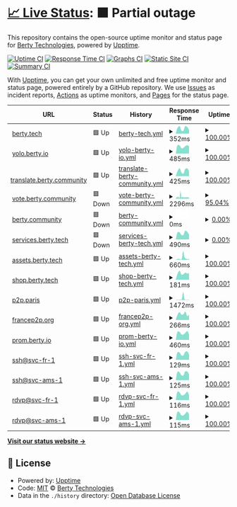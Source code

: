 # [📈 Live Status](https://uptime.berty.io): <!--live status--> **🟧 Partial outage**

This repository contains the open-source uptime monitor and status page for [Berty Technologies](https://berty.tech), powered by [Upptime](https://github.com/upptime/upptime).

[![Uptime CI](https://github.com/berty/uptime/workflows/Uptime%20CI/badge.svg)](https://github.com/berty/uptime/actions?query=workflow%3A%22Uptime+CI%22)
[![Response Time CI](https://github.com/berty/uptime/workflows/Response%20Time%20CI/badge.svg)](https://github.com/berty/uptime/actions?query=workflow%3A%22Response+Time+CI%22)
[![Graphs CI](https://github.com/berty/uptime/workflows/Graphs%20CI/badge.svg)](https://github.com/berty/uptime/actions?query=workflow%3A%22Graphs+CI%22)
[![Static Site CI](https://github.com/berty/uptime/workflows/Static%20Site%20CI/badge.svg)](https://github.com/berty/uptime/actions?query=workflow%3A%22Static+Site+CI%22)
[![Summary CI](https://github.com/berty/uptime/workflows/Summary%20CI/badge.svg)](https://github.com/berty/uptime/actions?query=workflow%3A%22Summary+CI%22)

With [Upptime](https://upptime.js.org), you can get your own unlimited and free uptime monitor and status page, powered entirely by a GitHub repository. We use [Issues](https://github.com/berty/uptime/issues) as incident reports, [Actions](https://github.com/berty/uptime/actions) as uptime monitors, and [Pages](https://uptime.berty.io) for the status page.

<!--start: status pages-->
<!-- This summary is generated by Upptime (https://github.com/upptime/upptime) -->
<!-- Do not edit this manually, your changes will be overwritten -->
<!-- prettier-ignore -->
| URL | Status | History | Response Time | Uptime |
| --- | ------ | ------- | ------------- | ------ |
| <img alt="" src="https://favicons.githubusercontent.com/www.berty.tech" height="13"> [berty.tech](https://www.berty.tech) | 🟩 Up | [berty-tech.yml](https://github.com/berty/uptime/commits/HEAD/history/berty-tech.yml) | <details><summary><img alt="Response time graph" src="./graphs/berty-tech/response-time-week.png" height="20"> 352ms</summary><br><a href="https://uptime.berty.io/history/berty-tech"><img alt="Response time 377" src="https://img.shields.io/endpoint?url=https%3A%2F%2Fraw.githubusercontent.com%2Fberty%2Fuptime%2FHEAD%2Fapi%2Fberty-tech%2Fresponse-time.json"></a><br><a href="https://uptime.berty.io/history/berty-tech"><img alt="24-hour response time 240" src="https://img.shields.io/endpoint?url=https%3A%2F%2Fraw.githubusercontent.com%2Fberty%2Fuptime%2FHEAD%2Fapi%2Fberty-tech%2Fresponse-time-day.json"></a><br><a href="https://uptime.berty.io/history/berty-tech"><img alt="7-day response time 352" src="https://img.shields.io/endpoint?url=https%3A%2F%2Fraw.githubusercontent.com%2Fberty%2Fuptime%2FHEAD%2Fapi%2Fberty-tech%2Fresponse-time-week.json"></a><br><a href="https://uptime.berty.io/history/berty-tech"><img alt="30-day response time 368" src="https://img.shields.io/endpoint?url=https%3A%2F%2Fraw.githubusercontent.com%2Fberty%2Fuptime%2FHEAD%2Fapi%2Fberty-tech%2Fresponse-time-month.json"></a><br><a href="https://uptime.berty.io/history/berty-tech"><img alt="1-year response time 306" src="https://img.shields.io/endpoint?url=https%3A%2F%2Fraw.githubusercontent.com%2Fberty%2Fuptime%2FHEAD%2Fapi%2Fberty-tech%2Fresponse-time-year.json"></a></details> | <details><summary><a href="https://uptime.berty.io/history/berty-tech">100.00%</a></summary><a href="https://uptime.berty.io/history/berty-tech"><img alt="All-time uptime 99.97%" src="https://img.shields.io/endpoint?url=https%3A%2F%2Fraw.githubusercontent.com%2Fberty%2Fuptime%2FHEAD%2Fapi%2Fberty-tech%2Fuptime.json"></a><br><a href="https://uptime.berty.io/history/berty-tech"><img alt="24-hour uptime 100.00%" src="https://img.shields.io/endpoint?url=https%3A%2F%2Fraw.githubusercontent.com%2Fberty%2Fuptime%2FHEAD%2Fapi%2Fberty-tech%2Fuptime-day.json"></a><br><a href="https://uptime.berty.io/history/berty-tech"><img alt="7-day uptime 100.00%" src="https://img.shields.io/endpoint?url=https%3A%2F%2Fraw.githubusercontent.com%2Fberty%2Fuptime%2FHEAD%2Fapi%2Fberty-tech%2Fuptime-week.json"></a><br><a href="https://uptime.berty.io/history/berty-tech"><img alt="30-day uptime 100.00%" src="https://img.shields.io/endpoint?url=https%3A%2F%2Fraw.githubusercontent.com%2Fberty%2Fuptime%2FHEAD%2Fapi%2Fberty-tech%2Fuptime-month.json"></a><br><a href="https://uptime.berty.io/history/berty-tech"><img alt="1-year uptime 99.97%" src="https://img.shields.io/endpoint?url=https%3A%2F%2Fraw.githubusercontent.com%2Fberty%2Fuptime%2FHEAD%2Fapi%2Fberty-tech%2Fuptime-year.json"></a></details>
| <img alt="" src="https://favicons.githubusercontent.com/yolo.berty.io" height="13"> [yolo.berty.io](https://yolo.berty.io/) | 🟩 Up | [yolo-berty-io.yml](https://github.com/berty/uptime/commits/HEAD/history/yolo-berty-io.yml) | <details><summary><img alt="Response time graph" src="./graphs/yolo-berty-io/response-time-week.png" height="20"> 485ms</summary><br><a href="https://uptime.berty.io/history/yolo-berty-io"><img alt="Response time 435" src="https://img.shields.io/endpoint?url=https%3A%2F%2Fraw.githubusercontent.com%2Fberty%2Fuptime%2FHEAD%2Fapi%2Fyolo-berty-io%2Fresponse-time.json"></a><br><a href="https://uptime.berty.io/history/yolo-berty-io"><img alt="24-hour response time 492" src="https://img.shields.io/endpoint?url=https%3A%2F%2Fraw.githubusercontent.com%2Fberty%2Fuptime%2FHEAD%2Fapi%2Fyolo-berty-io%2Fresponse-time-day.json"></a><br><a href="https://uptime.berty.io/history/yolo-berty-io"><img alt="7-day response time 485" src="https://img.shields.io/endpoint?url=https%3A%2F%2Fraw.githubusercontent.com%2Fberty%2Fuptime%2FHEAD%2Fapi%2Fyolo-berty-io%2Fresponse-time-week.json"></a><br><a href="https://uptime.berty.io/history/yolo-berty-io"><img alt="30-day response time 468" src="https://img.shields.io/endpoint?url=https%3A%2F%2Fraw.githubusercontent.com%2Fberty%2Fuptime%2FHEAD%2Fapi%2Fyolo-berty-io%2Fresponse-time-month.json"></a><br><a href="https://uptime.berty.io/history/yolo-berty-io"><img alt="1-year response time 397" src="https://img.shields.io/endpoint?url=https%3A%2F%2Fraw.githubusercontent.com%2Fberty%2Fuptime%2FHEAD%2Fapi%2Fyolo-berty-io%2Fresponse-time-year.json"></a></details> | <details><summary><a href="https://uptime.berty.io/history/yolo-berty-io">100.00%</a></summary><a href="https://uptime.berty.io/history/yolo-berty-io"><img alt="All-time uptime 99.89%" src="https://img.shields.io/endpoint?url=https%3A%2F%2Fraw.githubusercontent.com%2Fberty%2Fuptime%2FHEAD%2Fapi%2Fyolo-berty-io%2Fuptime.json"></a><br><a href="https://uptime.berty.io/history/yolo-berty-io"><img alt="24-hour uptime 100.00%" src="https://img.shields.io/endpoint?url=https%3A%2F%2Fraw.githubusercontent.com%2Fberty%2Fuptime%2FHEAD%2Fapi%2Fyolo-berty-io%2Fuptime-day.json"></a><br><a href="https://uptime.berty.io/history/yolo-berty-io"><img alt="7-day uptime 100.00%" src="https://img.shields.io/endpoint?url=https%3A%2F%2Fraw.githubusercontent.com%2Fberty%2Fuptime%2FHEAD%2Fapi%2Fyolo-berty-io%2Fuptime-week.json"></a><br><a href="https://uptime.berty.io/history/yolo-berty-io"><img alt="30-day uptime 100.00%" src="https://img.shields.io/endpoint?url=https%3A%2F%2Fraw.githubusercontent.com%2Fberty%2Fuptime%2FHEAD%2Fapi%2Fyolo-berty-io%2Fuptime-month.json"></a><br><a href="https://uptime.berty.io/history/yolo-berty-io"><img alt="1-year uptime 99.99%" src="https://img.shields.io/endpoint?url=https%3A%2F%2Fraw.githubusercontent.com%2Fberty%2Fuptime%2FHEAD%2Fapi%2Fyolo-berty-io%2Fuptime-year.json"></a></details>
| <img alt="" src="https://favicons.githubusercontent.com/translate.berty.community" height="13"> [translate.berty.community](https://translate.berty.community) | 🟩 Up | [translate-berty-community.yml](https://github.com/berty/uptime/commits/HEAD/history/translate-berty-community.yml) | <details><summary><img alt="Response time graph" src="./graphs/translate-berty-community/response-time-week.png" height="20"> 425ms</summary><br><a href="https://uptime.berty.io/history/translate-berty-community"><img alt="Response time 281" src="https://img.shields.io/endpoint?url=https%3A%2F%2Fraw.githubusercontent.com%2Fberty%2Fuptime%2FHEAD%2Fapi%2Ftranslate-berty-community%2Fresponse-time.json"></a><br><a href="https://uptime.berty.io/history/translate-berty-community"><img alt="24-hour response time 364" src="https://img.shields.io/endpoint?url=https%3A%2F%2Fraw.githubusercontent.com%2Fberty%2Fuptime%2FHEAD%2Fapi%2Ftranslate-berty-community%2Fresponse-time-day.json"></a><br><a href="https://uptime.berty.io/history/translate-berty-community"><img alt="7-day response time 425" src="https://img.shields.io/endpoint?url=https%3A%2F%2Fraw.githubusercontent.com%2Fberty%2Fuptime%2FHEAD%2Fapi%2Ftranslate-berty-community%2Fresponse-time-week.json"></a><br><a href="https://uptime.berty.io/history/translate-berty-community"><img alt="30-day response time 400" src="https://img.shields.io/endpoint?url=https%3A%2F%2Fraw.githubusercontent.com%2Fberty%2Fuptime%2FHEAD%2Fapi%2Ftranslate-berty-community%2Fresponse-time-month.json"></a><br><a href="https://uptime.berty.io/history/translate-berty-community"><img alt="1-year response time 290" src="https://img.shields.io/endpoint?url=https%3A%2F%2Fraw.githubusercontent.com%2Fberty%2Fuptime%2FHEAD%2Fapi%2Ftranslate-berty-community%2Fresponse-time-year.json"></a></details> | <details><summary><a href="https://uptime.berty.io/history/translate-berty-community">100.00%</a></summary><a href="https://uptime.berty.io/history/translate-berty-community"><img alt="All-time uptime 99.76%" src="https://img.shields.io/endpoint?url=https%3A%2F%2Fraw.githubusercontent.com%2Fberty%2Fuptime%2FHEAD%2Fapi%2Ftranslate-berty-community%2Fuptime.json"></a><br><a href="https://uptime.berty.io/history/translate-berty-community"><img alt="24-hour uptime 100.00%" src="https://img.shields.io/endpoint?url=https%3A%2F%2Fraw.githubusercontent.com%2Fberty%2Fuptime%2FHEAD%2Fapi%2Ftranslate-berty-community%2Fuptime-day.json"></a><br><a href="https://uptime.berty.io/history/translate-berty-community"><img alt="7-day uptime 100.00%" src="https://img.shields.io/endpoint?url=https%3A%2F%2Fraw.githubusercontent.com%2Fberty%2Fuptime%2FHEAD%2Fapi%2Ftranslate-berty-community%2Fuptime-week.json"></a><br><a href="https://uptime.berty.io/history/translate-berty-community"><img alt="30-day uptime 100.00%" src="https://img.shields.io/endpoint?url=https%3A%2F%2Fraw.githubusercontent.com%2Fberty%2Fuptime%2FHEAD%2Fapi%2Ftranslate-berty-community%2Fuptime-month.json"></a><br><a href="https://uptime.berty.io/history/translate-berty-community"><img alt="1-year uptime 99.73%" src="https://img.shields.io/endpoint?url=https%3A%2F%2Fraw.githubusercontent.com%2Fberty%2Fuptime%2FHEAD%2Fapi%2Ftranslate-berty-community%2Fuptime-year.json"></a></details>
| <img alt="" src="https://favicons.githubusercontent.com/vote.berty.community" height="13"> [vote.berty.community](https://vote.berty.community) | 🟥 Down | [vote-berty-community.yml](https://github.com/berty/uptime/commits/HEAD/history/vote-berty-community.yml) | <details><summary><img alt="Response time graph" src="./graphs/vote-berty-community/response-time-week.png" height="20"> 2296ms</summary><br><a href="https://uptime.berty.io/history/vote-berty-community"><img alt="Response time 1212" src="https://img.shields.io/endpoint?url=https%3A%2F%2Fraw.githubusercontent.com%2Fberty%2Fuptime%2FHEAD%2Fapi%2Fvote-berty-community%2Fresponse-time.json"></a><br><a href="https://uptime.berty.io/history/vote-berty-community"><img alt="24-hour response time 1987" src="https://img.shields.io/endpoint?url=https%3A%2F%2Fraw.githubusercontent.com%2Fberty%2Fuptime%2FHEAD%2Fapi%2Fvote-berty-community%2Fresponse-time-day.json"></a><br><a href="https://uptime.berty.io/history/vote-berty-community"><img alt="7-day response time 2296" src="https://img.shields.io/endpoint?url=https%3A%2F%2Fraw.githubusercontent.com%2Fberty%2Fuptime%2FHEAD%2Fapi%2Fvote-berty-community%2Fresponse-time-week.json"></a><br><a href="https://uptime.berty.io/history/vote-berty-community"><img alt="30-day response time 2167" src="https://img.shields.io/endpoint?url=https%3A%2F%2Fraw.githubusercontent.com%2Fberty%2Fuptime%2FHEAD%2Fapi%2Fvote-berty-community%2Fresponse-time-month.json"></a><br><a href="https://uptime.berty.io/history/vote-berty-community"><img alt="1-year response time 1236" src="https://img.shields.io/endpoint?url=https%3A%2F%2Fraw.githubusercontent.com%2Fberty%2Fuptime%2FHEAD%2Fapi%2Fvote-berty-community%2Fresponse-time-year.json"></a></details> | <details><summary><a href="https://uptime.berty.io/history/vote-berty-community">95.04%</a></summary><a href="https://uptime.berty.io/history/vote-berty-community"><img alt="All-time uptime 99.89%" src="https://img.shields.io/endpoint?url=https%3A%2F%2Fraw.githubusercontent.com%2Fberty%2Fuptime%2FHEAD%2Fapi%2Fvote-berty-community%2Fuptime.json"></a><br><a href="https://uptime.berty.io/history/vote-berty-community"><img alt="24-hour uptime 69.71%" src="https://img.shields.io/endpoint?url=https%3A%2F%2Fraw.githubusercontent.com%2Fberty%2Fuptime%2FHEAD%2Fapi%2Fvote-berty-community%2Fuptime-day.json"></a><br><a href="https://uptime.berty.io/history/vote-berty-community"><img alt="7-day uptime 95.04%" src="https://img.shields.io/endpoint?url=https%3A%2F%2Fraw.githubusercontent.com%2Fberty%2Fuptime%2FHEAD%2Fapi%2Fvote-berty-community%2Fuptime-week.json"></a><br><a href="https://uptime.berty.io/history/vote-berty-community"><img alt="30-day uptime 98.86%" src="https://img.shields.io/endpoint?url=https%3A%2F%2Fraw.githubusercontent.com%2Fberty%2Fuptime%2FHEAD%2Fapi%2Fvote-berty-community%2Fuptime-month.json"></a><br><a href="https://uptime.berty.io/history/vote-berty-community"><img alt="1-year uptime 99.88%" src="https://img.shields.io/endpoint?url=https%3A%2F%2Fraw.githubusercontent.com%2Fberty%2Fuptime%2FHEAD%2Fapi%2Fvote-berty-community%2Fuptime-year.json"></a></details>
| <img alt="" src="https://favicons.githubusercontent.com/berty.community" height="13"> [berty.community](https://berty.community/) | 🟥 Down | [berty-community.yml](https://github.com/berty/uptime/commits/HEAD/history/berty-community.yml) | <details><summary><img alt="Response time graph" src="./graphs/berty-community/response-time-week.png" height="20"> 0ms</summary><br><a href="https://uptime.berty.io/history/berty-community"><img alt="Response time 421" src="https://img.shields.io/endpoint?url=https%3A%2F%2Fraw.githubusercontent.com%2Fberty%2Fuptime%2FHEAD%2Fapi%2Fberty-community%2Fresponse-time.json"></a><br><a href="https://uptime.berty.io/history/berty-community"><img alt="24-hour response time 0" src="https://img.shields.io/endpoint?url=https%3A%2F%2Fraw.githubusercontent.com%2Fberty%2Fuptime%2FHEAD%2Fapi%2Fberty-community%2Fresponse-time-day.json"></a><br><a href="https://uptime.berty.io/history/berty-community"><img alt="7-day response time 0" src="https://img.shields.io/endpoint?url=https%3A%2F%2Fraw.githubusercontent.com%2Fberty%2Fuptime%2FHEAD%2Fapi%2Fberty-community%2Fresponse-time-week.json"></a><br><a href="https://uptime.berty.io/history/berty-community"><img alt="30-day response time 0" src="https://img.shields.io/endpoint?url=https%3A%2F%2Fraw.githubusercontent.com%2Fberty%2Fuptime%2FHEAD%2Fapi%2Fberty-community%2Fresponse-time-month.json"></a><br><a href="https://uptime.berty.io/history/berty-community"><img alt="1-year response time 352" src="https://img.shields.io/endpoint?url=https%3A%2F%2Fraw.githubusercontent.com%2Fberty%2Fuptime%2FHEAD%2Fapi%2Fberty-community%2Fresponse-time-year.json"></a></details> | <details><summary><a href="https://uptime.berty.io/history/berty-community">0.00%</a></summary><a href="https://uptime.berty.io/history/berty-community"><img alt="All-time uptime 85.63%" src="https://img.shields.io/endpoint?url=https%3A%2F%2Fraw.githubusercontent.com%2Fberty%2Fuptime%2FHEAD%2Fapi%2Fberty-community%2Fuptime.json"></a><br><a href="https://uptime.berty.io/history/berty-community"><img alt="24-hour uptime 0.00%" src="https://img.shields.io/endpoint?url=https%3A%2F%2Fraw.githubusercontent.com%2Fberty%2Fuptime%2FHEAD%2Fapi%2Fberty-community%2Fuptime-day.json"></a><br><a href="https://uptime.berty.io/history/berty-community"><img alt="7-day uptime 0.00%" src="https://img.shields.io/endpoint?url=https%3A%2F%2Fraw.githubusercontent.com%2Fberty%2Fuptime%2FHEAD%2Fapi%2Fberty-community%2Fuptime-week.json"></a><br><a href="https://uptime.berty.io/history/berty-community"><img alt="30-day uptime 0.00%" src="https://img.shields.io/endpoint?url=https%3A%2F%2Fraw.githubusercontent.com%2Fberty%2Fuptime%2FHEAD%2Fapi%2Fberty-community%2Fuptime-month.json"></a><br><a href="https://uptime.berty.io/history/berty-community"><img alt="1-year uptime 83.77%" src="https://img.shields.io/endpoint?url=https%3A%2F%2Fraw.githubusercontent.com%2Fberty%2Fuptime%2FHEAD%2Fapi%2Fberty-community%2Fuptime-year.json"></a></details>
| <img alt="" src="https://favicons.githubusercontent.com/services.berty.tech" height="13"> [services.berty.tech](https://services.berty.tech/authorize) | 🟥 Down | [services-berty-tech.yml](https://github.com/berty/uptime/commits/HEAD/history/services-berty-tech.yml) | <details><summary><img alt="Response time graph" src="./graphs/services-berty-tech/response-time-week.png" height="20"> 490ms</summary><br><a href="https://uptime.berty.io/history/services-berty-tech"><img alt="Response time 525" src="https://img.shields.io/endpoint?url=https%3A%2F%2Fraw.githubusercontent.com%2Fberty%2Fuptime%2FHEAD%2Fapi%2Fservices-berty-tech%2Fresponse-time.json"></a><br><a href="https://uptime.berty.io/history/services-berty-tech"><img alt="24-hour response time 361" src="https://img.shields.io/endpoint?url=https%3A%2F%2Fraw.githubusercontent.com%2Fberty%2Fuptime%2FHEAD%2Fapi%2Fservices-berty-tech%2Fresponse-time-day.json"></a><br><a href="https://uptime.berty.io/history/services-berty-tech"><img alt="7-day response time 490" src="https://img.shields.io/endpoint?url=https%3A%2F%2Fraw.githubusercontent.com%2Fberty%2Fuptime%2FHEAD%2Fapi%2Fservices-berty-tech%2Fresponse-time-week.json"></a><br><a href="https://uptime.berty.io/history/services-berty-tech"><img alt="30-day response time 510" src="https://img.shields.io/endpoint?url=https%3A%2F%2Fraw.githubusercontent.com%2Fberty%2Fuptime%2FHEAD%2Fapi%2Fservices-berty-tech%2Fresponse-time-month.json"></a><br><a href="https://uptime.berty.io/history/services-berty-tech"><img alt="1-year response time 415" src="https://img.shields.io/endpoint?url=https%3A%2F%2Fraw.githubusercontent.com%2Fberty%2Fuptime%2FHEAD%2Fapi%2Fservices-berty-tech%2Fresponse-time-year.json"></a></details> | <details><summary><a href="https://uptime.berty.io/history/services-berty-tech">0.00%</a></summary><a href="https://uptime.berty.io/history/services-berty-tech"><img alt="All-time uptime 80.53%" src="https://img.shields.io/endpoint?url=https%3A%2F%2Fraw.githubusercontent.com%2Fberty%2Fuptime%2FHEAD%2Fapi%2Fservices-berty-tech%2Fuptime.json"></a><br><a href="https://uptime.berty.io/history/services-berty-tech"><img alt="24-hour uptime 0.00%" src="https://img.shields.io/endpoint?url=https%3A%2F%2Fraw.githubusercontent.com%2Fberty%2Fuptime%2FHEAD%2Fapi%2Fservices-berty-tech%2Fuptime-day.json"></a><br><a href="https://uptime.berty.io/history/services-berty-tech"><img alt="7-day uptime 0.00%" src="https://img.shields.io/endpoint?url=https%3A%2F%2Fraw.githubusercontent.com%2Fberty%2Fuptime%2FHEAD%2Fapi%2Fservices-berty-tech%2Fuptime-week.json"></a><br><a href="https://uptime.berty.io/history/services-berty-tech"><img alt="30-day uptime 0.00%" src="https://img.shields.io/endpoint?url=https%3A%2F%2Fraw.githubusercontent.com%2Fberty%2Fuptime%2FHEAD%2Fapi%2Fservices-berty-tech%2Fuptime-month.json"></a><br><a href="https://uptime.berty.io/history/services-berty-tech"><img alt="1-year uptime 78.07%" src="https://img.shields.io/endpoint?url=https%3A%2F%2Fraw.githubusercontent.com%2Fberty%2Fuptime%2FHEAD%2Fapi%2Fservices-berty-tech%2Fuptime-year.json"></a></details>
| <img alt="" src="https://favicons.githubusercontent.com/assets.berty.tech" height="13"> [assets.berty.tech](https://assets.berty.tech/) | 🟩 Up | [assets-berty-tech.yml](https://github.com/berty/uptime/commits/HEAD/history/assets-berty-tech.yml) | <details><summary><img alt="Response time graph" src="./graphs/assets-berty-tech/response-time-week.png" height="20"> 660ms</summary><br><a href="https://uptime.berty.io/history/assets-berty-tech"><img alt="Response time 223" src="https://img.shields.io/endpoint?url=https%3A%2F%2Fraw.githubusercontent.com%2Fberty%2Fuptime%2FHEAD%2Fapi%2Fassets-berty-tech%2Fresponse-time.json"></a><br><a href="https://uptime.berty.io/history/assets-berty-tech"><img alt="24-hour response time 381" src="https://img.shields.io/endpoint?url=https%3A%2F%2Fraw.githubusercontent.com%2Fberty%2Fuptime%2FHEAD%2Fapi%2Fassets-berty-tech%2Fresponse-time-day.json"></a><br><a href="https://uptime.berty.io/history/assets-berty-tech"><img alt="7-day response time 660" src="https://img.shields.io/endpoint?url=https%3A%2F%2Fraw.githubusercontent.com%2Fberty%2Fuptime%2FHEAD%2Fapi%2Fassets-berty-tech%2Fresponse-time-week.json"></a><br><a href="https://uptime.berty.io/history/assets-berty-tech"><img alt="30-day response time 370" src="https://img.shields.io/endpoint?url=https%3A%2F%2Fraw.githubusercontent.com%2Fberty%2Fuptime%2FHEAD%2Fapi%2Fassets-berty-tech%2Fresponse-time-month.json"></a><br><a href="https://uptime.berty.io/history/assets-berty-tech"><img alt="1-year response time 221" src="https://img.shields.io/endpoint?url=https%3A%2F%2Fraw.githubusercontent.com%2Fberty%2Fuptime%2FHEAD%2Fapi%2Fassets-berty-tech%2Fresponse-time-year.json"></a></details> | <details><summary><a href="https://uptime.berty.io/history/assets-berty-tech">100.00%</a></summary><a href="https://uptime.berty.io/history/assets-berty-tech"><img alt="All-time uptime 99.98%" src="https://img.shields.io/endpoint?url=https%3A%2F%2Fraw.githubusercontent.com%2Fberty%2Fuptime%2FHEAD%2Fapi%2Fassets-berty-tech%2Fuptime.json"></a><br><a href="https://uptime.berty.io/history/assets-berty-tech"><img alt="24-hour uptime 100.00%" src="https://img.shields.io/endpoint?url=https%3A%2F%2Fraw.githubusercontent.com%2Fberty%2Fuptime%2FHEAD%2Fapi%2Fassets-berty-tech%2Fuptime-day.json"></a><br><a href="https://uptime.berty.io/history/assets-berty-tech"><img alt="7-day uptime 100.00%" src="https://img.shields.io/endpoint?url=https%3A%2F%2Fraw.githubusercontent.com%2Fberty%2Fuptime%2FHEAD%2Fapi%2Fassets-berty-tech%2Fuptime-week.json"></a><br><a href="https://uptime.berty.io/history/assets-berty-tech"><img alt="30-day uptime 100.00%" src="https://img.shields.io/endpoint?url=https%3A%2F%2Fraw.githubusercontent.com%2Fberty%2Fuptime%2FHEAD%2Fapi%2Fassets-berty-tech%2Fuptime-month.json"></a><br><a href="https://uptime.berty.io/history/assets-berty-tech"><img alt="1-year uptime 99.98%" src="https://img.shields.io/endpoint?url=https%3A%2F%2Fraw.githubusercontent.com%2Fberty%2Fuptime%2FHEAD%2Fapi%2Fassets-berty-tech%2Fuptime-year.json"></a></details>
| <img alt="" src="https://favicons.githubusercontent.com/shop.berty.tech" height="13"> [shop.berty.tech](https://shop.berty.tech) | 🟩 Up | [shop-berty-tech.yml](https://github.com/berty/uptime/commits/HEAD/history/shop-berty-tech.yml) | <details><summary><img alt="Response time graph" src="./graphs/shop-berty-tech/response-time-week.png" height="20"> 181ms</summary><br><a href="https://uptime.berty.io/history/shop-berty-tech"><img alt="Response time 161" src="https://img.shields.io/endpoint?url=https%3A%2F%2Fraw.githubusercontent.com%2Fberty%2Fuptime%2FHEAD%2Fapi%2Fshop-berty-tech%2Fresponse-time.json"></a><br><a href="https://uptime.berty.io/history/shop-berty-tech"><img alt="24-hour response time 184" src="https://img.shields.io/endpoint?url=https%3A%2F%2Fraw.githubusercontent.com%2Fberty%2Fuptime%2FHEAD%2Fapi%2Fshop-berty-tech%2Fresponse-time-day.json"></a><br><a href="https://uptime.berty.io/history/shop-berty-tech"><img alt="7-day response time 181" src="https://img.shields.io/endpoint?url=https%3A%2F%2Fraw.githubusercontent.com%2Fberty%2Fuptime%2FHEAD%2Fapi%2Fshop-berty-tech%2Fresponse-time-week.json"></a><br><a href="https://uptime.berty.io/history/shop-berty-tech"><img alt="30-day response time 213" src="https://img.shields.io/endpoint?url=https%3A%2F%2Fraw.githubusercontent.com%2Fberty%2Fuptime%2FHEAD%2Fapi%2Fshop-berty-tech%2Fresponse-time-month.json"></a><br><a href="https://uptime.berty.io/history/shop-berty-tech"><img alt="1-year response time 163" src="https://img.shields.io/endpoint?url=https%3A%2F%2Fraw.githubusercontent.com%2Fberty%2Fuptime%2FHEAD%2Fapi%2Fshop-berty-tech%2Fresponse-time-year.json"></a></details> | <details><summary><a href="https://uptime.berty.io/history/shop-berty-tech">100.00%</a></summary><a href="https://uptime.berty.io/history/shop-berty-tech"><img alt="All-time uptime 99.98%" src="https://img.shields.io/endpoint?url=https%3A%2F%2Fraw.githubusercontent.com%2Fberty%2Fuptime%2FHEAD%2Fapi%2Fshop-berty-tech%2Fuptime.json"></a><br><a href="https://uptime.berty.io/history/shop-berty-tech"><img alt="24-hour uptime 100.00%" src="https://img.shields.io/endpoint?url=https%3A%2F%2Fraw.githubusercontent.com%2Fberty%2Fuptime%2FHEAD%2Fapi%2Fshop-berty-tech%2Fuptime-day.json"></a><br><a href="https://uptime.berty.io/history/shop-berty-tech"><img alt="7-day uptime 100.00%" src="https://img.shields.io/endpoint?url=https%3A%2F%2Fraw.githubusercontent.com%2Fberty%2Fuptime%2FHEAD%2Fapi%2Fshop-berty-tech%2Fuptime-week.json"></a><br><a href="https://uptime.berty.io/history/shop-berty-tech"><img alt="30-day uptime 100.00%" src="https://img.shields.io/endpoint?url=https%3A%2F%2Fraw.githubusercontent.com%2Fberty%2Fuptime%2FHEAD%2Fapi%2Fshop-berty-tech%2Fuptime-month.json"></a><br><a href="https://uptime.berty.io/history/shop-berty-tech"><img alt="1-year uptime 99.98%" src="https://img.shields.io/endpoint?url=https%3A%2F%2Fraw.githubusercontent.com%2Fberty%2Fuptime%2FHEAD%2Fapi%2Fshop-berty-tech%2Fuptime-year.json"></a></details>
| <img alt="" src="https://favicons.githubusercontent.com/p2p.paris" height="13"> [p2p.paris](https://p2p.paris) | 🟩 Up | [p2p-paris.yml](https://github.com/berty/uptime/commits/HEAD/history/p2p-paris.yml) | <details><summary><img alt="Response time graph" src="./graphs/p2p-paris/response-time-week.png" height="20"> 1472ms</summary><br><a href="https://uptime.berty.io/history/p2p-paris"><img alt="Response time 508" src="https://img.shields.io/endpoint?url=https%3A%2F%2Fraw.githubusercontent.com%2Fberty%2Fuptime%2FHEAD%2Fapi%2Fp2p-paris%2Fresponse-time.json"></a><br><a href="https://uptime.berty.io/history/p2p-paris"><img alt="24-hour response time 517" src="https://img.shields.io/endpoint?url=https%3A%2F%2Fraw.githubusercontent.com%2Fberty%2Fuptime%2FHEAD%2Fapi%2Fp2p-paris%2Fresponse-time-day.json"></a><br><a href="https://uptime.berty.io/history/p2p-paris"><img alt="7-day response time 1472" src="https://img.shields.io/endpoint?url=https%3A%2F%2Fraw.githubusercontent.com%2Fberty%2Fuptime%2FHEAD%2Fapi%2Fp2p-paris%2Fresponse-time-week.json"></a><br><a href="https://uptime.berty.io/history/p2p-paris"><img alt="30-day response time 651" src="https://img.shields.io/endpoint?url=https%3A%2F%2Fraw.githubusercontent.com%2Fberty%2Fuptime%2FHEAD%2Fapi%2Fp2p-paris%2Fresponse-time-month.json"></a><br><a href="https://uptime.berty.io/history/p2p-paris"><img alt="1-year response time 486" src="https://img.shields.io/endpoint?url=https%3A%2F%2Fraw.githubusercontent.com%2Fberty%2Fuptime%2FHEAD%2Fapi%2Fp2p-paris%2Fresponse-time-year.json"></a></details> | <details><summary><a href="https://uptime.berty.io/history/p2p-paris">100.00%</a></summary><a href="https://uptime.berty.io/history/p2p-paris"><img alt="All-time uptime 99.65%" src="https://img.shields.io/endpoint?url=https%3A%2F%2Fraw.githubusercontent.com%2Fberty%2Fuptime%2FHEAD%2Fapi%2Fp2p-paris%2Fuptime.json"></a><br><a href="https://uptime.berty.io/history/p2p-paris"><img alt="24-hour uptime 100.00%" src="https://img.shields.io/endpoint?url=https%3A%2F%2Fraw.githubusercontent.com%2Fberty%2Fuptime%2FHEAD%2Fapi%2Fp2p-paris%2Fuptime-day.json"></a><br><a href="https://uptime.berty.io/history/p2p-paris"><img alt="7-day uptime 100.00%" src="https://img.shields.io/endpoint?url=https%3A%2F%2Fraw.githubusercontent.com%2Fberty%2Fuptime%2FHEAD%2Fapi%2Fp2p-paris%2Fuptime-week.json"></a><br><a href="https://uptime.berty.io/history/p2p-paris"><img alt="30-day uptime 100.00%" src="https://img.shields.io/endpoint?url=https%3A%2F%2Fraw.githubusercontent.com%2Fberty%2Fuptime%2FHEAD%2Fapi%2Fp2p-paris%2Fuptime-month.json"></a><br><a href="https://uptime.berty.io/history/p2p-paris"><img alt="1-year uptime 99.61%" src="https://img.shields.io/endpoint?url=https%3A%2F%2Fraw.githubusercontent.com%2Fberty%2Fuptime%2FHEAD%2Fapi%2Fp2p-paris%2Fuptime-year.json"></a></details>
| <img alt="" src="https://favicons.githubusercontent.com/francep2p.org" height="13"> [francep2p.org](https://francep2p.org) | 🟩 Up | [francep2p-org.yml](https://github.com/berty/uptime/commits/HEAD/history/francep2p-org.yml) | <details><summary><img alt="Response time graph" src="./graphs/francep2p-org/response-time-week.png" height="20"> 266ms</summary><br><a href="https://uptime.berty.io/history/francep2p-org"><img alt="Response time 274" src="https://img.shields.io/endpoint?url=https%3A%2F%2Fraw.githubusercontent.com%2Fberty%2Fuptime%2FHEAD%2Fapi%2Ffrancep2p-org%2Fresponse-time.json"></a><br><a href="https://uptime.berty.io/history/francep2p-org"><img alt="24-hour response time 233" src="https://img.shields.io/endpoint?url=https%3A%2F%2Fraw.githubusercontent.com%2Fberty%2Fuptime%2FHEAD%2Fapi%2Ffrancep2p-org%2Fresponse-time-day.json"></a><br><a href="https://uptime.berty.io/history/francep2p-org"><img alt="7-day response time 266" src="https://img.shields.io/endpoint?url=https%3A%2F%2Fraw.githubusercontent.com%2Fberty%2Fuptime%2FHEAD%2Fapi%2Ffrancep2p-org%2Fresponse-time-week.json"></a><br><a href="https://uptime.berty.io/history/francep2p-org"><img alt="30-day response time 245" src="https://img.shields.io/endpoint?url=https%3A%2F%2Fraw.githubusercontent.com%2Fberty%2Fuptime%2FHEAD%2Fapi%2Ffrancep2p-org%2Fresponse-time-month.json"></a><br><a href="https://uptime.berty.io/history/francep2p-org"><img alt="1-year response time 284" src="https://img.shields.io/endpoint?url=https%3A%2F%2Fraw.githubusercontent.com%2Fberty%2Fuptime%2FHEAD%2Fapi%2Ffrancep2p-org%2Fresponse-time-year.json"></a></details> | <details><summary><a href="https://uptime.berty.io/history/francep2p-org">100.00%</a></summary><a href="https://uptime.berty.io/history/francep2p-org"><img alt="All-time uptime 99.98%" src="https://img.shields.io/endpoint?url=https%3A%2F%2Fraw.githubusercontent.com%2Fberty%2Fuptime%2FHEAD%2Fapi%2Ffrancep2p-org%2Fuptime.json"></a><br><a href="https://uptime.berty.io/history/francep2p-org"><img alt="24-hour uptime 100.00%" src="https://img.shields.io/endpoint?url=https%3A%2F%2Fraw.githubusercontent.com%2Fberty%2Fuptime%2FHEAD%2Fapi%2Ffrancep2p-org%2Fuptime-day.json"></a><br><a href="https://uptime.berty.io/history/francep2p-org"><img alt="7-day uptime 100.00%" src="https://img.shields.io/endpoint?url=https%3A%2F%2Fraw.githubusercontent.com%2Fberty%2Fuptime%2FHEAD%2Fapi%2Ffrancep2p-org%2Fuptime-week.json"></a><br><a href="https://uptime.berty.io/history/francep2p-org"><img alt="30-day uptime 100.00%" src="https://img.shields.io/endpoint?url=https%3A%2F%2Fraw.githubusercontent.com%2Fberty%2Fuptime%2FHEAD%2Fapi%2Ffrancep2p-org%2Fuptime-month.json"></a><br><a href="https://uptime.berty.io/history/francep2p-org"><img alt="1-year uptime 99.97%" src="https://img.shields.io/endpoint?url=https%3A%2F%2Fraw.githubusercontent.com%2Fberty%2Fuptime%2FHEAD%2Fapi%2Ffrancep2p-org%2Fuptime-year.json"></a></details>
| <img alt="" src="https://favicons.githubusercontent.com/prom.berty.io" height="13"> [prom.berty.io](https://prom.berty.io/) | 🟩 Up | [prom-berty-io.yml](https://github.com/berty/uptime/commits/HEAD/history/prom-berty-io.yml) | <details><summary><img alt="Response time graph" src="./graphs/prom-berty-io/response-time-week.png" height="20"> 460ms</summary><br><a href="https://uptime.berty.io/history/prom-berty-io"><img alt="Response time 479" src="https://img.shields.io/endpoint?url=https%3A%2F%2Fraw.githubusercontent.com%2Fberty%2Fuptime%2FHEAD%2Fapi%2Fprom-berty-io%2Fresponse-time.json"></a><br><a href="https://uptime.berty.io/history/prom-berty-io"><img alt="24-hour response time 348" src="https://img.shields.io/endpoint?url=https%3A%2F%2Fraw.githubusercontent.com%2Fberty%2Fuptime%2FHEAD%2Fapi%2Fprom-berty-io%2Fresponse-time-day.json"></a><br><a href="https://uptime.berty.io/history/prom-berty-io"><img alt="7-day response time 460" src="https://img.shields.io/endpoint?url=https%3A%2F%2Fraw.githubusercontent.com%2Fberty%2Fuptime%2FHEAD%2Fapi%2Fprom-berty-io%2Fresponse-time-week.json"></a><br><a href="https://uptime.berty.io/history/prom-berty-io"><img alt="30-day response time 464" src="https://img.shields.io/endpoint?url=https%3A%2F%2Fraw.githubusercontent.com%2Fberty%2Fuptime%2FHEAD%2Fapi%2Fprom-berty-io%2Fresponse-time-month.json"></a><br><a href="https://uptime.berty.io/history/prom-berty-io"><img alt="1-year response time 404" src="https://img.shields.io/endpoint?url=https%3A%2F%2Fraw.githubusercontent.com%2Fberty%2Fuptime%2FHEAD%2Fapi%2Fprom-berty-io%2Fresponse-time-year.json"></a></details> | <details><summary><a href="https://uptime.berty.io/history/prom-berty-io">100.00%</a></summary><a href="https://uptime.berty.io/history/prom-berty-io"><img alt="All-time uptime 99.89%" src="https://img.shields.io/endpoint?url=https%3A%2F%2Fraw.githubusercontent.com%2Fberty%2Fuptime%2FHEAD%2Fapi%2Fprom-berty-io%2Fuptime.json"></a><br><a href="https://uptime.berty.io/history/prom-berty-io"><img alt="24-hour uptime 100.00%" src="https://img.shields.io/endpoint?url=https%3A%2F%2Fraw.githubusercontent.com%2Fberty%2Fuptime%2FHEAD%2Fapi%2Fprom-berty-io%2Fuptime-day.json"></a><br><a href="https://uptime.berty.io/history/prom-berty-io"><img alt="7-day uptime 100.00%" src="https://img.shields.io/endpoint?url=https%3A%2F%2Fraw.githubusercontent.com%2Fberty%2Fuptime%2FHEAD%2Fapi%2Fprom-berty-io%2Fuptime-week.json"></a><br><a href="https://uptime.berty.io/history/prom-berty-io"><img alt="30-day uptime 100.00%" src="https://img.shields.io/endpoint?url=https%3A%2F%2Fraw.githubusercontent.com%2Fberty%2Fuptime%2FHEAD%2Fapi%2Fprom-berty-io%2Fuptime-month.json"></a><br><a href="https://uptime.berty.io/history/prom-berty-io"><img alt="1-year uptime 99.99%" src="https://img.shields.io/endpoint?url=https%3A%2F%2Fraw.githubusercontent.com%2Fberty%2Fuptime%2FHEAD%2Fapi%2Fprom-berty-io%2Fuptime-year.json"></a></details>
| <img alt="" src="https://favicons.githubusercontent.com/null" height="13"> [ssh@svc-fr-1](svc-fr-1.berty.io) | 🟩 Up | [ssh-svc-fr-1.yml](https://github.com/berty/uptime/commits/HEAD/history/ssh-svc-fr-1.yml) | <details><summary><img alt="Response time graph" src="./graphs/ssh-svc-fr-1/response-time-week.png" height="20"> 129ms</summary><br><a href="https://uptime.berty.io/history/ssh-svc-fr-1"><img alt="Response time 106" src="https://img.shields.io/endpoint?url=https%3A%2F%2Fraw.githubusercontent.com%2Fberty%2Fuptime%2FHEAD%2Fapi%2Fssh-svc-fr-1%2Fresponse-time.json"></a><br><a href="https://uptime.berty.io/history/ssh-svc-fr-1"><img alt="24-hour response time 104" src="https://img.shields.io/endpoint?url=https%3A%2F%2Fraw.githubusercontent.com%2Fberty%2Fuptime%2FHEAD%2Fapi%2Fssh-svc-fr-1%2Fresponse-time-day.json"></a><br><a href="https://uptime.berty.io/history/ssh-svc-fr-1"><img alt="7-day response time 129" src="https://img.shields.io/endpoint?url=https%3A%2F%2Fraw.githubusercontent.com%2Fberty%2Fuptime%2FHEAD%2Fapi%2Fssh-svc-fr-1%2Fresponse-time-week.json"></a><br><a href="https://uptime.berty.io/history/ssh-svc-fr-1"><img alt="30-day response time 124" src="https://img.shields.io/endpoint?url=https%3A%2F%2Fraw.githubusercontent.com%2Fberty%2Fuptime%2FHEAD%2Fapi%2Fssh-svc-fr-1%2Fresponse-time-month.json"></a><br><a href="https://uptime.berty.io/history/ssh-svc-fr-1"><img alt="1-year response time 107" src="https://img.shields.io/endpoint?url=https%3A%2F%2Fraw.githubusercontent.com%2Fberty%2Fuptime%2FHEAD%2Fapi%2Fssh-svc-fr-1%2Fresponse-time-year.json"></a></details> | <details><summary><a href="https://uptime.berty.io/history/ssh-svc-fr-1">100.00%</a></summary><a href="https://uptime.berty.io/history/ssh-svc-fr-1"><img alt="All-time uptime 100.00%" src="https://img.shields.io/endpoint?url=https%3A%2F%2Fraw.githubusercontent.com%2Fberty%2Fuptime%2FHEAD%2Fapi%2Fssh-svc-fr-1%2Fuptime.json"></a><br><a href="https://uptime.berty.io/history/ssh-svc-fr-1"><img alt="24-hour uptime 100.00%" src="https://img.shields.io/endpoint?url=https%3A%2F%2Fraw.githubusercontent.com%2Fberty%2Fuptime%2FHEAD%2Fapi%2Fssh-svc-fr-1%2Fuptime-day.json"></a><br><a href="https://uptime.berty.io/history/ssh-svc-fr-1"><img alt="7-day uptime 100.00%" src="https://img.shields.io/endpoint?url=https%3A%2F%2Fraw.githubusercontent.com%2Fberty%2Fuptime%2FHEAD%2Fapi%2Fssh-svc-fr-1%2Fuptime-week.json"></a><br><a href="https://uptime.berty.io/history/ssh-svc-fr-1"><img alt="30-day uptime 100.00%" src="https://img.shields.io/endpoint?url=https%3A%2F%2Fraw.githubusercontent.com%2Fberty%2Fuptime%2FHEAD%2Fapi%2Fssh-svc-fr-1%2Fuptime-month.json"></a><br><a href="https://uptime.berty.io/history/ssh-svc-fr-1"><img alt="1-year uptime 100.00%" src="https://img.shields.io/endpoint?url=https%3A%2F%2Fraw.githubusercontent.com%2Fberty%2Fuptime%2FHEAD%2Fapi%2Fssh-svc-fr-1%2Fuptime-year.json"></a></details>
| <img alt="" src="https://favicons.githubusercontent.com/null" height="13"> [ssh@svc-ams-1](svc-ams-1.berty.io) | 🟩 Up | [ssh-svc-ams-1.yml](https://github.com/berty/uptime/commits/HEAD/history/ssh-svc-ams-1.yml) | <details><summary><img alt="Response time graph" src="./graphs/ssh-svc-ams-1/response-time-week.png" height="20"> 125ms</summary><br><a href="https://uptime.berty.io/history/ssh-svc-ams-1"><img alt="Response time 107" src="https://img.shields.io/endpoint?url=https%3A%2F%2Fraw.githubusercontent.com%2Fberty%2Fuptime%2FHEAD%2Fapi%2Fssh-svc-ams-1%2Fresponse-time.json"></a><br><a href="https://uptime.berty.io/history/ssh-svc-ams-1"><img alt="24-hour response time 99" src="https://img.shields.io/endpoint?url=https%3A%2F%2Fraw.githubusercontent.com%2Fberty%2Fuptime%2FHEAD%2Fapi%2Fssh-svc-ams-1%2Fresponse-time-day.json"></a><br><a href="https://uptime.berty.io/history/ssh-svc-ams-1"><img alt="7-day response time 125" src="https://img.shields.io/endpoint?url=https%3A%2F%2Fraw.githubusercontent.com%2Fberty%2Fuptime%2FHEAD%2Fapi%2Fssh-svc-ams-1%2Fresponse-time-week.json"></a><br><a href="https://uptime.berty.io/history/ssh-svc-ams-1"><img alt="30-day response time 122" src="https://img.shields.io/endpoint?url=https%3A%2F%2Fraw.githubusercontent.com%2Fberty%2Fuptime%2FHEAD%2Fapi%2Fssh-svc-ams-1%2Fresponse-time-month.json"></a><br><a href="https://uptime.berty.io/history/ssh-svc-ams-1"><img alt="1-year response time 108" src="https://img.shields.io/endpoint?url=https%3A%2F%2Fraw.githubusercontent.com%2Fberty%2Fuptime%2FHEAD%2Fapi%2Fssh-svc-ams-1%2Fresponse-time-year.json"></a></details> | <details><summary><a href="https://uptime.berty.io/history/ssh-svc-ams-1">100.00%</a></summary><a href="https://uptime.berty.io/history/ssh-svc-ams-1"><img alt="All-time uptime 99.91%" src="https://img.shields.io/endpoint?url=https%3A%2F%2Fraw.githubusercontent.com%2Fberty%2Fuptime%2FHEAD%2Fapi%2Fssh-svc-ams-1%2Fuptime.json"></a><br><a href="https://uptime.berty.io/history/ssh-svc-ams-1"><img alt="24-hour uptime 100.00%" src="https://img.shields.io/endpoint?url=https%3A%2F%2Fraw.githubusercontent.com%2Fberty%2Fuptime%2FHEAD%2Fapi%2Fssh-svc-ams-1%2Fuptime-day.json"></a><br><a href="https://uptime.berty.io/history/ssh-svc-ams-1"><img alt="7-day uptime 100.00%" src="https://img.shields.io/endpoint?url=https%3A%2F%2Fraw.githubusercontent.com%2Fberty%2Fuptime%2FHEAD%2Fapi%2Fssh-svc-ams-1%2Fuptime-week.json"></a><br><a href="https://uptime.berty.io/history/ssh-svc-ams-1"><img alt="30-day uptime 100.00%" src="https://img.shields.io/endpoint?url=https%3A%2F%2Fraw.githubusercontent.com%2Fberty%2Fuptime%2FHEAD%2Fapi%2Fssh-svc-ams-1%2Fuptime-month.json"></a><br><a href="https://uptime.berty.io/history/ssh-svc-ams-1"><img alt="1-year uptime 99.89%" src="https://img.shields.io/endpoint?url=https%3A%2F%2Fraw.githubusercontent.com%2Fberty%2Fuptime%2FHEAD%2Fapi%2Fssh-svc-ams-1%2Fuptime-year.json"></a></details>
| <img alt="" src="https://favicons.githubusercontent.com/null" height="13"> [rdvp@svc-fr-1](51.159.21.214) | 🟩 Up | [rdvp-svc-fr-1.yml](https://github.com/berty/uptime/commits/HEAD/history/rdvp-svc-fr-1.yml) | <details><summary><img alt="Response time graph" src="./graphs/rdvp-svc-fr-1/response-time-week.png" height="20"> 116ms</summary><br><a href="https://uptime.berty.io/history/rdvp-svc-fr-1"><img alt="Response time 102" src="https://img.shields.io/endpoint?url=https%3A%2F%2Fraw.githubusercontent.com%2Fberty%2Fuptime%2FHEAD%2Fapi%2Frdvp-svc-fr-1%2Fresponse-time.json"></a><br><a href="https://uptime.berty.io/history/rdvp-svc-fr-1"><img alt="24-hour response time 87" src="https://img.shields.io/endpoint?url=https%3A%2F%2Fraw.githubusercontent.com%2Fberty%2Fuptime%2FHEAD%2Fapi%2Frdvp-svc-fr-1%2Fresponse-time-day.json"></a><br><a href="https://uptime.berty.io/history/rdvp-svc-fr-1"><img alt="7-day response time 116" src="https://img.shields.io/endpoint?url=https%3A%2F%2Fraw.githubusercontent.com%2Fberty%2Fuptime%2FHEAD%2Fapi%2Frdvp-svc-fr-1%2Fresponse-time-week.json"></a><br><a href="https://uptime.berty.io/history/rdvp-svc-fr-1"><img alt="30-day response time 116" src="https://img.shields.io/endpoint?url=https%3A%2F%2Fraw.githubusercontent.com%2Fberty%2Fuptime%2FHEAD%2Fapi%2Frdvp-svc-fr-1%2Fresponse-time-month.json"></a><br><a href="https://uptime.berty.io/history/rdvp-svc-fr-1"><img alt="1-year response time 104" src="https://img.shields.io/endpoint?url=https%3A%2F%2Fraw.githubusercontent.com%2Fberty%2Fuptime%2FHEAD%2Fapi%2Frdvp-svc-fr-1%2Fresponse-time-year.json"></a></details> | <details><summary><a href="https://uptime.berty.io/history/rdvp-svc-fr-1">100.00%</a></summary><a href="https://uptime.berty.io/history/rdvp-svc-fr-1"><img alt="All-time uptime 100.00%" src="https://img.shields.io/endpoint?url=https%3A%2F%2Fraw.githubusercontent.com%2Fberty%2Fuptime%2FHEAD%2Fapi%2Frdvp-svc-fr-1%2Fuptime.json"></a><br><a href="https://uptime.berty.io/history/rdvp-svc-fr-1"><img alt="24-hour uptime 100.00%" src="https://img.shields.io/endpoint?url=https%3A%2F%2Fraw.githubusercontent.com%2Fberty%2Fuptime%2FHEAD%2Fapi%2Frdvp-svc-fr-1%2Fuptime-day.json"></a><br><a href="https://uptime.berty.io/history/rdvp-svc-fr-1"><img alt="7-day uptime 100.00%" src="https://img.shields.io/endpoint?url=https%3A%2F%2Fraw.githubusercontent.com%2Fberty%2Fuptime%2FHEAD%2Fapi%2Frdvp-svc-fr-1%2Fuptime-week.json"></a><br><a href="https://uptime.berty.io/history/rdvp-svc-fr-1"><img alt="30-day uptime 100.00%" src="https://img.shields.io/endpoint?url=https%3A%2F%2Fraw.githubusercontent.com%2Fberty%2Fuptime%2FHEAD%2Fapi%2Frdvp-svc-fr-1%2Fuptime-month.json"></a><br><a href="https://uptime.berty.io/history/rdvp-svc-fr-1"><img alt="1-year uptime 100.00%" src="https://img.shields.io/endpoint?url=https%3A%2F%2Fraw.githubusercontent.com%2Fberty%2Fuptime%2FHEAD%2Fapi%2Frdvp-svc-fr-1%2Fuptime-year.json"></a></details>
| <img alt="" src="https://favicons.githubusercontent.com/null" height="13"> [rdvp@svc-ams-1](51.15.25.224) | 🟩 Up | [rdvp-svc-ams-1.yml](https://github.com/berty/uptime/commits/HEAD/history/rdvp-svc-ams-1.yml) | <details><summary><img alt="Response time graph" src="./graphs/rdvp-svc-ams-1/response-time-week.png" height="20"> 115ms</summary><br><a href="https://uptime.berty.io/history/rdvp-svc-ams-1"><img alt="Response time 102" src="https://img.shields.io/endpoint?url=https%3A%2F%2Fraw.githubusercontent.com%2Fberty%2Fuptime%2FHEAD%2Fapi%2Frdvp-svc-ams-1%2Fresponse-time.json"></a><br><a href="https://uptime.berty.io/history/rdvp-svc-ams-1"><img alt="24-hour response time 100" src="https://img.shields.io/endpoint?url=https%3A%2F%2Fraw.githubusercontent.com%2Fberty%2Fuptime%2FHEAD%2Fapi%2Frdvp-svc-ams-1%2Fresponse-time-day.json"></a><br><a href="https://uptime.berty.io/history/rdvp-svc-ams-1"><img alt="7-day response time 115" src="https://img.shields.io/endpoint?url=https%3A%2F%2Fraw.githubusercontent.com%2Fberty%2Fuptime%2FHEAD%2Fapi%2Frdvp-svc-ams-1%2Fresponse-time-week.json"></a><br><a href="https://uptime.berty.io/history/rdvp-svc-ams-1"><img alt="30-day response time 114" src="https://img.shields.io/endpoint?url=https%3A%2F%2Fraw.githubusercontent.com%2Fberty%2Fuptime%2FHEAD%2Fapi%2Frdvp-svc-ams-1%2Fresponse-time-month.json"></a><br><a href="https://uptime.berty.io/history/rdvp-svc-ams-1"><img alt="1-year response time 103" src="https://img.shields.io/endpoint?url=https%3A%2F%2Fraw.githubusercontent.com%2Fberty%2Fuptime%2FHEAD%2Fapi%2Frdvp-svc-ams-1%2Fresponse-time-year.json"></a></details> | <details><summary><a href="https://uptime.berty.io/history/rdvp-svc-ams-1">100.00%</a></summary><a href="https://uptime.berty.io/history/rdvp-svc-ams-1"><img alt="All-time uptime 99.91%" src="https://img.shields.io/endpoint?url=https%3A%2F%2Fraw.githubusercontent.com%2Fberty%2Fuptime%2FHEAD%2Fapi%2Frdvp-svc-ams-1%2Fuptime.json"></a><br><a href="https://uptime.berty.io/history/rdvp-svc-ams-1"><img alt="24-hour uptime 100.00%" src="https://img.shields.io/endpoint?url=https%3A%2F%2Fraw.githubusercontent.com%2Fberty%2Fuptime%2FHEAD%2Fapi%2Frdvp-svc-ams-1%2Fuptime-day.json"></a><br><a href="https://uptime.berty.io/history/rdvp-svc-ams-1"><img alt="7-day uptime 100.00%" src="https://img.shields.io/endpoint?url=https%3A%2F%2Fraw.githubusercontent.com%2Fberty%2Fuptime%2FHEAD%2Fapi%2Frdvp-svc-ams-1%2Fuptime-week.json"></a><br><a href="https://uptime.berty.io/history/rdvp-svc-ams-1"><img alt="30-day uptime 100.00%" src="https://img.shields.io/endpoint?url=https%3A%2F%2Fraw.githubusercontent.com%2Fberty%2Fuptime%2FHEAD%2Fapi%2Frdvp-svc-ams-1%2Fuptime-month.json"></a><br><a href="https://uptime.berty.io/history/rdvp-svc-ams-1"><img alt="1-year uptime 99.89%" src="https://img.shields.io/endpoint?url=https%3A%2F%2Fraw.githubusercontent.com%2Fberty%2Fuptime%2FHEAD%2Fapi%2Frdvp-svc-ams-1%2Fuptime-year.json"></a></details>

<!--end: status pages-->

[**Visit our status website →**](https://uptime.berty.io)

## 📄 License

- Powered by: [Upptime](https://github.com/upptime/upptime)
- Code: [MIT](./LICENSE) © [Berty Technologies](https://berty.tech)
- Data in the `./history` directory: [Open Database License](https://opendatacommons.org/licenses/odbl/1-0/)
